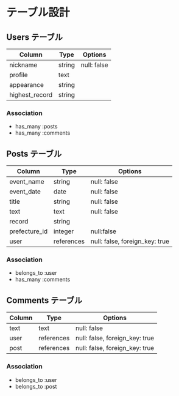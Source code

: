 # テーブル設計

## Users テーブル

| Column         | Type       | Options     |
| -------------- | ---------- | ----------- |
| nickname       | string     | null: false |
| profile        | text       |             |
| appearance     | string     |             |
| highest_record | string     |             |

### Association

- has_many :posts
- has_many :comments

## Posts テーブル

| Column        | Type       | Options                        |
| ------------- | ---------- | ------------------------------ |
| event_name    | string     | null: false                    |
| event_date    | date       | null: false                    |
| title         | string     | null: false                    |
| text          | text       | null: false                    |
| record        | string     |                                |
| prefecture_id | integer    | null:false                     |
| user          | references | null: false, foreign_key: true |

### Association

- belongs_to :user
- has_many :comments

## Comments テーブル

| Column    | Type       | Options                        |
| --------- | ---------- | ------------------------------ |
| text      | text       | null: false                    |
| user      | references | null: false, foreign_key: true |
| post      | references | null: false, foreign_key: true |

### Association

- belongs_to :user
- belongs_to :post